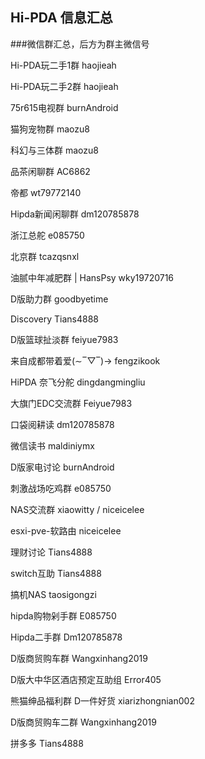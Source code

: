 ## Hi-PDA 信息汇总

###微信群汇总，后方为群主微信号

Hi-PDA玩二手1群  haojieah

Hi-PDA玩二手2群  haojieah

75r615电视群  burnAndroid

猫狗宠物群  maozu8

科幻与三体群  maozu8

品茶闲聊群  AC6862

帝都  wt79772140

Hipda新闻闲聊群  dm120785878

浙江总舵  e085750

北京群  tcazqsnxl

油腻中年减肥群 | HansPsy wky19720716

D版助力群  goodbyetime

Discovery  Tians4888

D版篮球扯淡群  feiyue7983

来自成都带着爱(∼‾▽‾)→  fengzikook

HiPDA 奈飞分舵  dingdangmingliu

大旗门EDC交流群  Feiyue7983

口袋阅耕读  dm120785878

微信读书  maldiniymx

D版家电讨论  burnAndroid

刺激战场吃鸡群  e085750

NAS交流群  xiaowitty / niceicelee

esxi-pve-软路由  niceicelee

理财讨论  Tians4888

switch互助  Tians4888

搞机NAS  taosigongzi

hipda购物剁手群  E085750

Hipda二手群  Dm120785878

D版商贸购车群  Wangxinhang2019

D版大中华区酒店预定互助组  Error405

熊猫绅品福利群 D一件好货  xiarizhongnian002

D版商贸购车二群  Wangxinhang2019

拼多多  Tians4888




